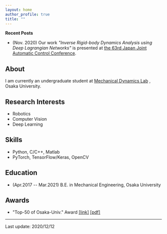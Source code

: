 ```yaml
---
layout: home
author_profile: true
title: ""
---
```


**Recent Posts**  
  - (Nov. 2020) Our work *"Inverse Rigid-body Dynamics Analysis using Deep Lagrangian Networks"* is presented at [the 63rd Japan Joint Automatic Control Conference](https://www.sice.jp/rengo63/).

## About
  I am currently an undergraduate student at [Mechanical Dynamics Lab](https://ishikawa-lab.sakura.ne.jp/) , Osaka University.

## Research Interests
  - Robotics
  - Computer Vision
  - Deep Learning

## Skills
  - Python, C/C++, Matlab
  - PyTorch, TensorFlow/Keras, OpenCV

## Education
  - (Apr.2017 -- Mar.2021) B.E. in Mechanical Engineering, Osaka University

## Awards
  - "Top-50 of Osaka-Univ." Award [[link]](https://www.celas.osaka-u.ac.jp/top-50-of-osaka-univ/) [[pdf]](https://www.celas.osaka-u.ac.jp/wp-content/uploads/2019/01/h30_prize_recipients.pdf)

---
Last update: 2020/12/12